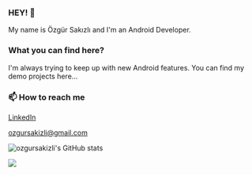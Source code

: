 ### HEY! 👋

My name is Özgür Sakızlı and I'm an Android Developer. 

### What you can find here?

I'm always trying to keep up with new Android features. You can find my demo projects here...

### 📫 How to reach me 
[LinkedIn](https://www.linkedin.com/in/ozgursakizli/)

ozgursakizli@gmail.com

![ozgursakizli's GitHub stats](https://github-readme-stats.vercel.app/api?username=ozgursakizli&count_private=true&show_icons=true&theme=dracula)

![](https://komarev.com/ghpvc/?username=ozgursakizli)
